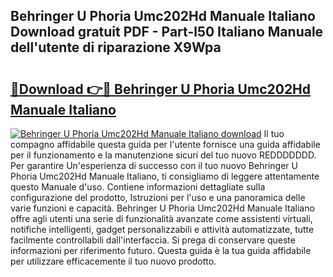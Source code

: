 ## Behringer U Phoria Umc202Hd Manuale Italiano Download gratuit PDF - Part-l50 Italiano Manuale dell'utente di riparazione X9Wpa

# <h2><a href="http://dfgqh9.blite.top/?on=Behringer+U+Phoria+Umc202Hd+Manuale+Italiano">🔗Download 👉🔴 Behringer U Phoria Umc202Hd Manuale Italiano</a></h2>

[![Behringer U Phoria Umc202Hd Manuale Italiano download](https://i.imgur.com/lujVjoI.png)](http://dfgqh9.blite.top/?on=Behringer+U+Phoria+Umc202Hd+Manuale+Italiano)
Il tuo compagno affidabile questa guida per l'utente fornisce una guida affidabile per il funzionamento e la manutenzione sicuri del tuo nuovo REDDDDDDD. Per garantire Un'esperienza di successo con il tuo nuovo Behringer U Phoria Umc202Hd Manuale Italiano, ti consigliamo di leggere attentamente questo Manuale d'uso. Contiene informazioni dettagliate sulla configurazione del prodotto, Istruzioni per l'uso e una panoramica delle varie funzioni e capacità. Behringer U Phoria Umc202Hd Manuale Italiano offre agli utenti una serie di funzionalità avanzate come assistenti virtuali, notifiche intelligenti, gadget personalizzabili e attività automatizzate, tutte facilmente controllabili dall'interfaccia. Si prega di conservare queste informazioni per riferimento futuro. Questa guida è la tua guida affidabile per utilizzare efficacemente il tuo nuovo prodotto.
